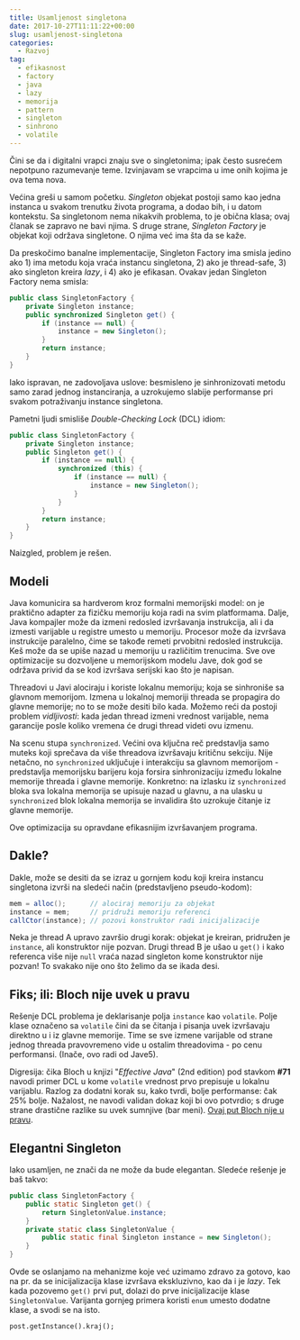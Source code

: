 ```yaml
---
title: Usamljenost singletona
date: 2017-10-27T11:11:22+00:00
slug: usamljenost-singletona
categories:
  - Razvoj
tag:
  - efikasnost
  - factory
  - java
  - lazy
  - memorija
  - pattern
  - singleton
  - sinhrono
  - volatile
---
```


Čini se da i digitalni vrapci znaju sve o singletonima; ipak često susrećem nepotpuno razumevanje teme. Izvinjavam se vrapcima u ime onih kojima je ova tema nova.

<!--more-->

Većina greši u samom početku. _Singleton_ objekat postoji samo kao jedna instanca u svakom trenutku života programa, a dodao bih, i u datom kontekstu. Sa singletonom nema nikakvih problema, to je obična klasa; ovaj članak se zapravo ne bavi njima. S druge strane, _Singleton Factory_ je objekat koji održava singletone. O njima već ima šta da se kaže.

Da preskočimo banalne implementacije, Singleton Factory ima smisla jedino ako 1) ima metodu koja vraća instancu singletona, 2) ako je thread-safe, 3) ako singleton kreira _lazy_, i 4) ako je efikasan. Ovakav jedan Singleton Factory nema smisla:

```java
public class SingletonFactory {
	private Singleton instance;
	public synchronized Singleton get() {
		if (instance == null) {
			instance = new Singleton();
		}
		return instance;
	}
}
```

Iako ispravan, ne zadovoljava uslove: besmisleno je sinhronizovati metodu samo zarad jednog instanciranja, a uzrokujemo slabije performanse pri svakom potraživanju instance singletona.

Pametni ljudi smisliše _Double-Checking Lock_ (DCL) idiom:

```java
public class SingletonFactory {
	private Singleton instance;
	public Singleton get() {
		if (instance == null) {
			synchronized (this) {
				if (instance == null) {
					instance = new Singleton();
				}
			}
		}
		return instance;
	}
}
```

Naizgled, problem je rešen.

## Modeli

Java komunicira sa hardverom kroz formalni memorijski model: on je praktično adapter za fizičku memoriju koja radi na svim platformama. Dalje, Java kompajler može da izmeni redosled izvršavanja instrukcija, ali i da izmesti varijable u registre umesto u memoriju. Procesor može da izvršava instrukcije paralelno, čime se takođe remeti prvobitni redosled instrukcija. Keš može da se upiše nazad u memoriju u različitim trenucima. Sve ove optimizacije su dozvoljene u memorijskom modelu Jave, dok god se održava privid da se kod izvršava serijski kao što je napisan.

Threadovi u Javi alociraju i koriste lokalnu memoriju; koja se sinhroniše sa glavnom memorijom. Izmena u lokalnoj memoriji threada se propagira do glavne memorije; no to se može desiti bilo kada. Možemo reći da postoji problem _vidljivosti_: kada jedan thread izmeni vrednost varijable, nema garancije posle koliko vremena će drugi thread videti ovu izmenu.

Na scenu stupa `synchronized`. Većini ova ključna reč predstavlja samo muteks koji sprečava da više threadova izvršavaju kritičnu sekciju. Nije netačno, no `synchronized` uključuje i interakciju sa glavnom memorijom - predstavlja memorijsku barijeru koja forsira sinhronizaciju između lokalne memorije threada i glavne memorije. Konkretno: na izlasku iz `synchronized` bloka sva lokalna memorija se upisuje nazad u glavnu, a na ulasku u `synchronized` blok lokalna memorija se invalidira što uzrokuje čitanje iz glavne memorije.

Ove optimizacija su opravdane efikasnijim izvršavanjem programa.

## Dakle?

Dakle, može se desiti da se izraz u gornjem kodu koji kreira instancu singletona izvrši na sledeći način (predstavljeno pseudo-kodom):

```java
mem = alloc();		// alociraj memoriju za objekat
instance = mem;		// pridruži memoriju referenci
callCtor(instance);	// pozovi konstruktor radi inicijalizacije
```

Neka je thread A upravo završio drugi korak: objekat je kreiran, pridružen je `instance`, ali konstruktor nije pozvan. Drugi thread B je ušao u `get()` i kako referenca više nije `null` vraća nazad singleton kome konstruktor nije pozvan! To svakako nije ono što želimo da se ikada desi.

## Fiks; ili: Bloch nije uvek u pravu

Rešenje DCL problema je deklarisanje polja `instance` kao `volatile`. Polje klase označeno sa `volatile` čini da se čitanja i pisanja uvek izvršavaju direktno u i iz glavne memorije. Time se sve izmene varijable od strane jednog threada pravovremeno vide u ostalim threadovima - po cenu performansi. (Inače, ovo radi od Jave5).

Digresija: čika Bloch u knjizi "_Effective Java_" (2nd edition) pod stavkom **#71** navodi primer DCL u kome `volatile` vrednost prvo prepisuje u lokalnu varijablu. Razlog za dodatni korak su, kako tvrdi, bolje performanse: čak 25% bolje. Nažalost, ne navodi validan dokaz koji bi ovo potvrdio; s druge strane drastične razlike su uvek sumnjive (bar meni). [Ovaj put Bloch nije u pravu](https://github.com/igr/java-benchmarks/blob/master/src/main/java/com/oblac/jmh/lang/Item71Benchmark.java).

## Elegantni Singleton

Iako usamljen, ne znači da ne može da bude elegantan. Sledeće rešenje je baš takvo:

```java
public class SingletonFactory {
	public static Singleton get() {
		return SingletonValue.instance;
	}
	private static class SingletonValue {
		public static final Singleton instance = new Singleton();
	}
}
```

Ovde se oslanjamo na mehanizme koje već uzimamo zdravo za gotovo, kao na pr. da se inicijalizacija klase izvršava ekskluzivno, kao da i je _lazy_. Tek kada pozovemo `get()` prvi put, dolazi do prve inicijalizacije klase `SingletonValue`. Varijanta gornjeg primera koristi `enum` umesto dodatne klase, a svodi se na isto.

`post.getInstance().kraj();`
